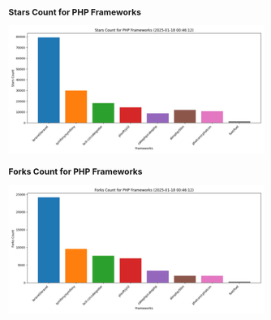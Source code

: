 ### Stars Count for PHP Frameworks

![Stars Chart](./archive/charts/20250118004612_stars_count.png)

### Forks Count for PHP Frameworks

![Forks Chart](./archive/charts/20250118004612_forks_count.png)

